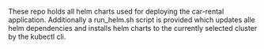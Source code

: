 These repo holds all helm charts used for deploying the car-rental application. Additionally a run_helm.sh script is provided which updates alle helm dependencies and installs helm charts to the currently selected cluster by the kubectl cli. 